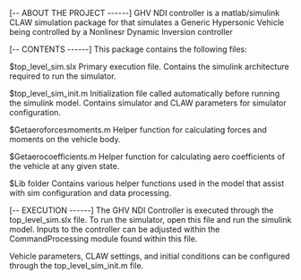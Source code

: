 [-- ABOUT THE PROJECT ------]
GHV NDI controller is a matlab/simulink CLAW simulation package for that simulates a Generic Hypersonic Vehicle being controlled by a Nonlinesr Dynamic Inversion controller



[-- CONTENTS ------]
This package contains the following files:

$top_level_sim.slx
Primary execution file. Contains the simulink architecture required to run the simulator.

$top_level_sim_init.m
Initialization file called automatically before running the simulink model. Contains simulator and CLAW parameters for simulator configuration.

$Getaeroforcesmoments.m
Helper function for calculating forces and moments on the vehicle body.

$Getaerocoefficients.m
Helper function for calculating aero coefficients of the vehicle at any given state.

$Lib folder
Contains various helper functions used in the model that assist with sim configuration and data processing.




[-- EXECUTION ------]
The GHV NDI Controller is executed through the top_level_sim.slx file. To run the simulator, open this file and run the simulink model.  Inputs to the controller can be adjusted within the CommandProcessing module found within this file.


Vehicle parameters, CLAW settings, and initial conditions can be configured through the top_level_sim_init.m file. 

